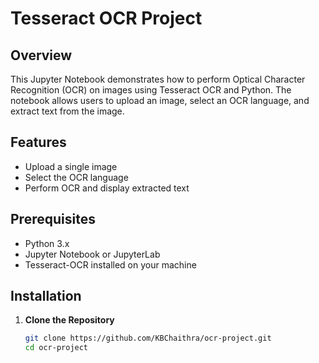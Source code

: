 # Tesseract OCR Project

## Overview

This Jupyter Notebook demonstrates how to perform Optical Character Recognition (OCR) on images using Tesseract OCR and Python. The notebook allows users to upload an image, select an OCR language, and extract text from the image.

## Features

- Upload a single image
- Select the OCR language
- Perform OCR and display extracted text

## Prerequisites

- Python 3.x
- Jupyter Notebook or JupyterLab
- Tesseract-OCR installed on your machine

## Installation

1. **Clone the Repository**

   ```bash
   git clone https://github.com/KBChaithra/ocr-project.git
   cd ocr-project
